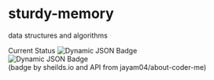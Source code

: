 # sturdy-memory
data structures and algorithms

Current Status
![Dynamic JSON Badge](https://img.shields.io/badge/dynamic/json?url=https%3A%2F%2Fcoderme.vercel.app%2F%40jayampatel%2Fleetcode&query=%24.rating&style=flat-square&logo=leetcode&label=leetcode)  
![Dynamic JSON Badge](https://img.shields.io/badge/dynamic/json?url=https%3A%2F%2Fcoderme.vercel.app%2F%40jayampatel&query=%24.codeforces.rating&style=flat-square&logo=codeforces&label=codeforces)  
(badge by sheilds.io and API from jayam04/about-coder-me)
